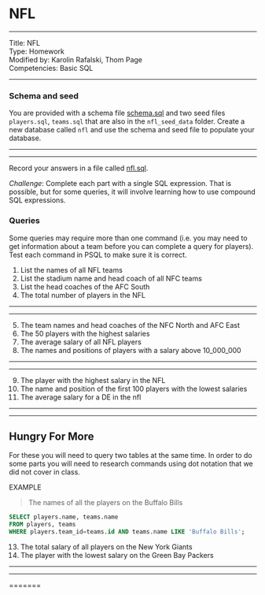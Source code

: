 # NFL

---

Title: NFL <br>
Type: Homework<br>
Modified by: Karolin Rafalski, Thom Page <br>
Competencies: Basic SQL<br>

---

### Schema and seed

You are provided with a schema file [schema.sql](nfl_seed_data/schema.sql) and two seed files
`players.sql`, `teams.sql` that are also in the `nfl_seed_data` folder. Create a new database called `nfl` and use the schema and seed file to populate your database.

<hr>
<hr>

Record your answers in a file called [nfl.sql](nfl.sql).

_Challenge_: Complete each part with a single SQL expression. That is
possible, but for some queries, it will involve learning how to use compound SQL
expressions.

### Queries

Some queries may require more than one command (i.e. you may need to get information about a team before you can complete a query for players). Test each command in PSQL to make sure it is correct.

1.  List the names of all NFL teams
2.  List the stadium name and head coach of all NFC teams
3.  List the head coaches of the AFC South
4.  The total number of players in the NFL

<hr>
<hr>

5.  The team names and head coaches of the NFC North and AFC East
6.  The 50 players with the highest salaries
7.  The average salary of all NFL players
8.  The names and positions of players with a salary above 10_000_000

<hr>
<hr>

9.  The player with the highest salary in the NFL
10. The name and position of the first 100 players with the lowest salaries
11. The average salary for a DE in the nfl

<hr>
<hr>

## Hungry For More

For these you will need to query two tables at the same time. In order to do some parts you will need to research commands using dot notation that we did not cover in class.

EXAMPLE

> The names of all the players on the Buffalo Bills

```sql
SELECT players.name, teams.name
FROM players, teams
WHERE players.team_id=teams.id AND teams.name LIKE 'Buffalo Bills';
```

13. The total salary of all players on the New York Giants
14. The player with the lowest salary on the Green Bay Packers

<hr>

<hr>

=======
